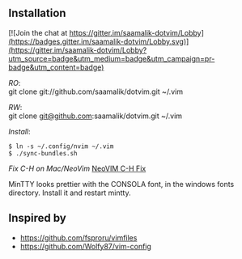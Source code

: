 ## Installation

[![Join the chat at https://gitter.im/saamalik-dotvim/Lobby](https://badges.gitter.im/saamalik-dotvim/Lobby.svg)](https://gitter.im/saamalik-dotvim/Lobby?utm_source=badge&utm_medium=badge&utm_campaign=pr-badge&utm_content=badge)

*RO*:  
git clone git://github.com/saamalik/dotvim.git ~/.vim

*RW*:  
git clone git@github.com:saamalik/dotvim.git ~/.vim

*Install*:
```
$ ln -s ~/.config/nvim ~/.vim
$ ./sync-bundles.sh
```

*Fix C-H on Mac/NeoVim*
[NeoVIM C-H Fix](https://github.com/neovim/neovim/wiki/FAQ#my-ctrl-h-mapping-doesnt-work)

MinTTY looks prettier with the CONSOLA font, in the windows fonts directory. Install it and restart mintty.


## Inspired by
- https://github.com/fsproru/vimfiles
- https://github.com/Wolfy87/vim-config
